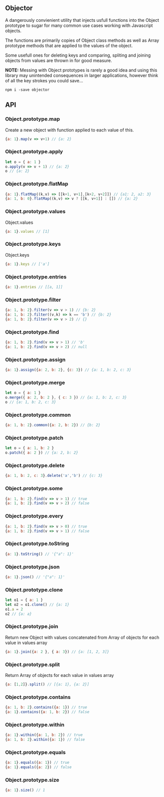 ## Objector

A dangerously convienient utility that injects usfull functions into the Object prototype to sugar for many common use cases working with Javascript objects.

The functions are primarily copies of Object class methods as well as Array prototype methods that are applied to the values of the object.

Some usefull ones for deleting keys and comparing, spliting and joining objects from values are thrown in for good measure.

**NOTE:** Messing with Object prototypes is rarely a good idea and using this library may unintended consequences in larger applications, however think of all the key strokes you could save...

```
npm i -save objector
```

## API

### Object.prototype.map

Create a new object with function applied to each value of this.

```javascript
{a: 1}.map(v => v+1) // {a: 2}
```

### Object.prototype.apply

```javascript
let o = { a: 1 }
o.apply(v => v + 1) // {a: 2}
o // {a: 2}
```

### Object.prototype.flatMap

```javascript
{a: 1}.flatMap((k,v) => [[k+1, v+1],[k+2, v+2]]) // {a1: 2, a2: 3}
{a: 1, b: 0}.flatMap((k,v) => v ? [[k, v+1]] : []) // {a: 2}
```

### Object.prototype.values

Object.values

```javascript
{a: 1}.values // [1]
```

### Object.prototype.keys

Object.keys

```javascript
{a: 1}.keys // ['a']
```

### Object.prototype.entries

```javascript
{a: 1}.entries // [[a, 1]]
```

### Object.prototype.filter

```javascript
{a: 1, b: 2}.filter(v => v > 1) // {b: 2}
{a: 1, b: 2}.filter((v,k) => k == 'b') // {b: 2}
{a: 1, b: 2}.filter(v => v > 2) // {}
```

### Object.prototype.find

```javascript
{a: 1, b: 2}.find(v => v > 1) // 'b'
{a: 1, b: 2}.find(v => v > 2) // null

```

### Object.prototype.assign

```javascript
{a: 1}.assign({a: 2, b: 2}, {c: 3}) // {a: 1, b: 2, c: 3}
```

### Object.prototype.merge

```javascript
let o = { a: 1 }
o.merge({ a: 2, b: 2 }, { c: 3 }) // {a: 1, b: 2, c: 3}
o // {a: 1, b: 2, c: 3}
```

### Object.prototype.common

```javascript
{a: 1, b: 2}.common({a: 2, b: 2}) // {b: 2}
```

### Object.prototype.patch

```javascript
let o = { a: 1, b: 2 }
o.patch({ a: 2 }) // {a: 2, b: 2}
```

### Object.prototype.delete

```javascript
{a: 1, b: 2, c: 3}.delete('a','b') // {c: 3}
```

### Object.prototype.some

```javascript
{a: 1, b: 2}.find(v => v > 1) // true
{a: 1, b: 2}.find(v => v > 2) // false
```

### Object.prototype.every

```javascript
{a: 1, b: 2}.find(v => v > 0) // true
{a: 1, b: 2}.find(v => v > 1) // false
```

### Object.prototype.toString

```javascript
{a: 1}.toString() // '{"a": 1}'
```

### Object.prototype.json

```javascript
{a: 1}.json() // '{"a": 1}'
```

### Object.prototype.clone

```javascript
let o1 = { a: 1 }
let o2 = o1.clone() // {a: 1}
o1.a = 2
o2 // {a: a}
```

### Object.prototype.join

Return new Object with values concatenated from Array of objects for each value in values array

```javascript
{a: 1}.join({a: 2 }, { a: 3}) // {a: [1, 2, 3]}
```

### Object.prototype.split

Return Array of objects for each value in values array

```javascript
{a: [1,2]}.split() // [{a: 1}, {a: 2}]
```

### Object.prototype.contains

```javascript
{a: 1, b: 2}.contains({a: 1}) // true
{a: 1}.contains({a: 1, b: 2}) // false
```

### Object.prototype.within

```javascript
{a: 1}.within({a: 1, b: 2}) // true
{a: 1, b: 2}.within({a: 1}) // false
```

### Object.prototype.equals

```javascript
{a: 1}.equals({a: 1}) // true
{a: 1}.equals({a: 2}) // false

```

### Object.prototype.size

```javascript
{a: 1}.size() // 1
```
